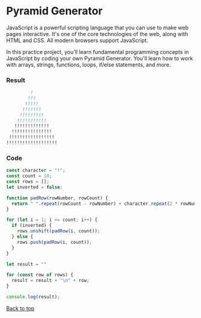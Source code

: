 # Pyramid Generator

JavaScript is a powerful scripting language
that you can use to make web pages interactive.
It's one of the core technologies of the web,
along with HTML and CSS. All modern browsers support JavaScript.

In this practice project, you'll learn fundamental
programming concepts in JavaScript by coding your
own Pyramid Generator. You'll learn how to work
with arrays, strings, functions, loops,
if/else statements, and more.

### Result

```md
         !
        !!!
       !!!!!
      !!!!!!!
     !!!!!!!!!
    !!!!!!!!!!!
   !!!!!!!!!!!!!
  !!!!!!!!!!!!!!!
 !!!!!!!!!!!!!!!!!
!!!!!!!!!!!!!!!!!!!
```

### Code

```js
const character = "!";
const count = 10;
const rows = [];
let inverted = false;

function padRow(rowNumber, rowCount) {
  return " ".repeat(rowCount - rowNumber) + character.repeat(2 * rowNumber - 1) + " ".repeat(rowCount - rowNumber);
}

for (let i = 1; i <= count; i++) {
  if (inverted) {
    rows.unshift(padRow(i, count));
  } else {
    rows.push(padRow(i, count));
  }
}

let result = ""

for (const row of rows) {
  result = result + "\n" + row;
}

console.log(result);
```

[Back to top](#pyramid-generator)



